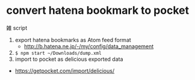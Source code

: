 # convert hatena bookmark to pocket

雑 script

1. export hatena bookmarks as Atom feed format
	* http://b.hatena.ne.jp/-/my/config/data_management
2. `$ npm start ~/Downloads/dump.xml`
3. import to pocket as delicious exported data
  * https://getpocket.com/import/delicious/
